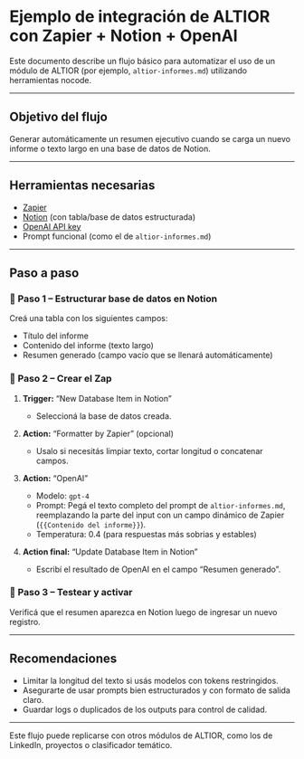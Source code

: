 # Ejemplo de integración de ALTIOR con Zapier + Notion + OpenAI

Este documento describe un flujo básico para automatizar el uso de un módulo de ALTIOR (por ejemplo, `altior-informes.md`) utilizando herramientas nocode.

---

## Objetivo del flujo

Generar automáticamente un resumen ejecutivo cuando se carga un nuevo informe o texto largo en una base de datos de Notion.

---

## Herramientas necesarias

- [Zapier](https://zapier.com)
- [Notion](https://notion.so) (con tabla/base de datos estructurada)
- [OpenAI API key](https://platform.openai.com/account/api-keys)
- Prompt funcional (como el de `altior-informes.md`)

---

## Paso a paso

### 🔹 Paso 1 – Estructurar base de datos en Notion

Creá una tabla con los siguientes campos:
- Título del informe
- Contenido del informe (texto largo)
- Resumen generado (campo vacío que se llenará automáticamente)

### 🔹 Paso 2 – Crear el Zap

1. **Trigger:** “New Database Item in Notion”
   - Seleccioná la base de datos creada.

2. **Action:** “Formatter by Zapier” (opcional)
   - Usalo si necesitás limpiar texto, cortar longitud o concatenar campos.

3. **Action:** “OpenAI”
   - Modelo: `gpt-4`
   - Prompt: Pegá el texto completo del prompt de `altior-informes.md`, reemplazando la parte del input con un campo dinámico de Zapier (`{{Contenido del informe}}`).
   - Temperatura: 0.4 (para respuestas más sobrias y estables)

4. **Action final:** “Update Database Item in Notion”
   - Escribí el resultado de OpenAI en el campo “Resumen generado”.

### 🔹 Paso 3 – Testear y activar

Verificá que el resumen aparezca en Notion luego de ingresar un nuevo registro.

---

## Recomendaciones

- Limitar la longitud del texto si usás modelos con tokens restringidos.
- Asegurarte de usar prompts bien estructurados y con formato de salida claro.
- Guardar logs o duplicados de los outputs para control de calidad.

---

Este flujo puede replicarse con otros módulos de ALTIOR, como los de LinkedIn, proyectos o clasificador temático.
